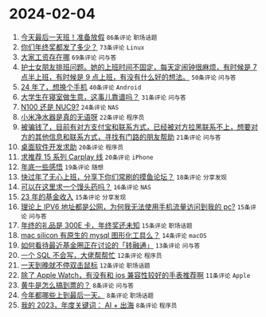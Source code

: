 # 2024-02-04

1. [今天最后一天班！准备放假](https://www.v2ex.com/t/1013969) `86条评论` `职场话题`
1. [你们年终奖都发了多少？](https://www.v2ex.com/t/1014028) `73条评论` `Linux`
1. [大家工资存在哪](https://www.v2ex.com/t/1014004) `69条评论` `问与答`
1. [护士女朋友排班问题。她的上班时间不固定，每天定闹钟很麻烦，有时候是 7 点半上班，有时候是 9 点上班，有没有什么好的想法。](https://www.v2ex.com/t/1013977) `50条评论` `问与答`
1. [24 年了，想换个手机](https://www.v2ex.com/t/1014002) `40条评论` `Android`
1. [大学生在寝室做生意，这事儿靠谱吗？](https://www.v2ex.com/t/1014037) `31条评论` `问与答`
1. [N100 还是 NUC9?](https://www.v2ex.com/t/1013985) `24条评论` `NAS`
1. [小米净水器是真的无语呀](https://www.v2ex.com/t/1014039) `22条评论` `程序员`
1. [被骗钱了，目前有对方支付宝和联系方式，已经被对方拉黑联系不上，想要对方的其他信息和联系方式，寻找有门路的朋友帮助](https://www.v2ex.com/t/1013979) `21条评论` `问与答`
1. [桌面软件开发求助](https://www.v2ex.com/t/1014035) `20条评论` `程序员`
1. [求推荐 15 系列 Carplay 线](https://www.v2ex.com/t/1013973) `20条评论` `iPhone`
1. [年底一些感悟](https://www.v2ex.com/t/1013991) `19条评论` `随想`
1. [快过年了无心上班，分享下你们常刷的摸鱼论坛？](https://www.v2ex.com/t/1013990) `18条评论` `分享发现`
1. [可以在这里求一个馒头药吗？](https://www.v2ex.com/t/1014015) `16条评论` `NAS`
1. [23 年的基金收入](https://www.v2ex.com/t/1014029) `15条评论` `分享发现`
1. [理论上 IPV6 地址都是公网，为何我无法使用手机流量访问到我的 pc?](https://www.v2ex.com/t/1014000) `15条评论` `问与答`
1. [年终的礼品是 300E 卡，年终奖还未知](https://www.v2ex.com/t/1013981) `15条评论` `职场话题`
1. [mac silicon 有原生的 mysql 图形化工具么？](https://www.v2ex.com/t/1013967) `14条评论` `macOS`
1. [如何看待最近基金圈正在讨论的「转融通」](https://www.v2ex.com/t/1014014) `13条评论` `问与答`
1. [一个 SQL 不会写，大佬帮帮忙](https://www.v2ex.com/t/1013983) `12条评论` `程序员`
1. [一天到晚就不停双击鼠标](https://www.v2ex.com/t/1013978) `12条评论` `职场话题`
1. [除了 Apple Watch，有没有和 ios 兼容性较好的手表推荐啊](https://www.v2ex.com/t/1013976) `11条评论` `Apple`
1. [黄牛是怎么搞到票的？](https://www.v2ex.com/t/1014045) `8条评论` `问与答`
1. [今年都哪些上到最后一天。](https://www.v2ex.com/t/1014006) `8条评论` `职场话题`
1. [我的 2023，年度关键词： AI + 出海](https://www.v2ex.com/t/1013968) `8条评论` `程序员`

